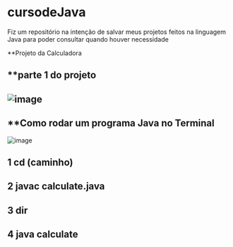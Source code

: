 # cursodeJava
Fiz um repositório na intenção de salvar meus projetos feitos na linguagem Java para poder consultar quando houver necessidade



**Projeto da Calculadora

**parte 1 do projeto
-----
![image](https://github.com/leandroyoo/cursodeJava/assets/94478634/c245a491-3901-496e-a779-84674f2b4945)
-----




**Como rodar um programa Java no Terminal
---------



![image](https://github.com/leandroyoo/cursodeJava/assets/94478634/29907eba-1c3e-4bd1-a81f-606918d4d7d6)



1 cd (caminho)
------
2 javac calculate.java
------
3 dir
------
4 java calculate
-------
